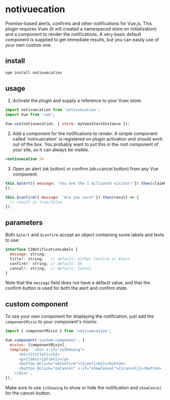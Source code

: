 # notivuecation

Promise-based alerts, confirms and other notifications for Vue.js. This plugin requires Vuex (it will created a namespaced store on initialization) and a component to render the notifications. A very basic default component is supplied to get immediate results, but you can easily use of your own custom one.

## install

```sh
npm install notivuecation
```


## usage


1. Activate the plugin and supply a reference to your Vuex store:
```javascript
import notivuecation from 'notivuecation';
import Vue from 'vue';

Vue.use(notivuecation, { store: myVuexStoreInstance });
```

2. Add a component for the notifications to render. A simple component called 'notivuecation' is registered on plugin activation and should work out of the box. You probably want to put this in the root component of your site, so it can always be visible.
```html
<notivuecation />
```

3. Open an alert (ok button) or confirm (ok+cancel button) from any Vue component:
```javascript
this.$alert({ message: 'You are the 1 millionth visitor!'}).then(claimPrize);
});

this.$confirm({ message: 'Are you sure?'}).then(result => {
  // result is true/false
});
```

## parameters
Both `$alert` and `$confirm` accept an object containing some labels and texts to use:

```javascript
interface IINotificationLabels {
  message: string;
  title?: string;   // default: either Confirm or Alert
  confirm?: string; // default: Ok
  cancel?: string;  // default: Cancel
}
```
Note that the `message` field does not have a default value, and that the confirm button is used for both the alert and confirm state.

## custom component
To use your own component for displaying the notification, just add the `componentMixin` to your component's mixins:

```javascript
import { componentMixin } from 'notivuecation';

Vue.component('custom-component', {
  mixins: [componentMixin],
  template: `<div v-if="isShowing">
      <h2>{{title}}</h2>
      <p>{{description}}</p>
      <button @click="onConfirm">{{confirm}}</button>
      <button @click="onCancel" v-if="showCancel">{{cancel}}</button>
    </div>`,
});
```

Make sure to use `isShowing` to show or hide the notification and `showCancel` for the cancel-button.

